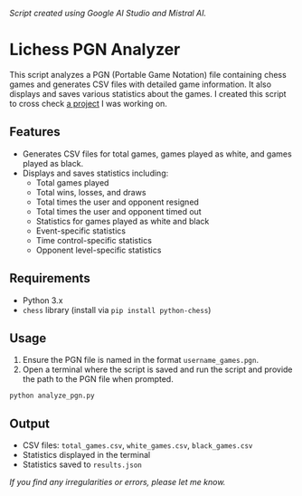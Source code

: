 _Script created using Google AI Studio and Mistral AI._

# Lichess PGN Analyzer

This script analyzes a PGN (Portable Game Notation) file containing chess games and generates CSV files with detailed game information. It also displays and saves various statistics about the games. I created this script to cross check [a project](https://romiojoseph.github.io/lichess-pgn-analyzer) I was working on.

## Features

- Generates CSV files for total games, games played as white, and games played as black.
- Displays and saves statistics including:
    - Total games played
    - Total wins, losses, and draws
    - Total times the user and opponent resigned
    - Total times the user and opponent timed out
    - Statistics for games played as white and black
    - Event-specific statistics
    - Time control-specific statistics
    - Opponent level-specific statistics
## Requirements

- Python 3.x
- `chess` library (install via `pip install python-chess`)

## Usage

1. Ensure the PGN file is named in the format `username_games.pgn`.
2. Open a terminal where the script is saved and run the script and provide the path to the PGN file when prompted.

`python analyze_pgn.py`

## Output

- CSV files: `total_games.csv`, `white_games.csv`, `black_games.csv`
- Statistics displayed in the terminal
- Statistics saved to `results.json`

*If you find any irregularities or errors, please let me know.*